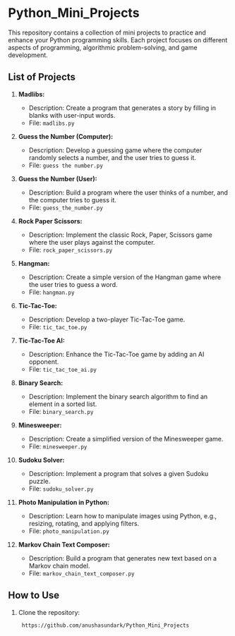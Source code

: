 # Python_Mini_Projects

This repository contains a collection of mini projects to practice and enhance your Python programming skills. Each project focuses on different aspects of programming, algorithmic problem-solving, and game development.

## List of Projects

1. **Madlibs:**
   - Description: Create a program that generates a story by filling in blanks with user-input words.
   - File: `madlibs.py`

2. **Guess the Number (Computer):**
   - Description: Develop a guessing game where the computer randomly selects a number, and the user tries to guess it.
   - File: `guess the number.py`

3. **Guess the Number (User):**
   - Description: Build a program where the user thinks of a number, and the computer tries to guess it.
   - File: `guess_the_number.py`

4. **Rock Paper Scissors:**
   - Description: Implement the classic Rock, Paper, Scissors game where the user plays against the computer.
   - File: `rock_paper_scissors.py`

5. **Hangman:**
   - Description: Create a simple version of the Hangman game where the user tries to guess a word.
   - File: `hangman.py`

6. **Tic-Tac-Toe:**
   - Description: Develop a two-player Tic-Tac-Toe game.
   - File: `tic_tac_toe.py`

7. **Tic-Tac-Toe AI:**
   - Description: Enhance the Tic-Tac-Toe game by adding an AI opponent.
   - File: `tic_tac_toe_ai.py`

8. **Binary Search:**
   - Description: Implement the binary search algorithm to find an element in a sorted list.
   - File: `binary_search.py`

9. **Minesweeper:**
   - Description: Create a simplified version of the Minesweeper game.
   - File: `minesweeper.py`

10. **Sudoku Solver:**
    - Description: Implement a program that solves a given Sudoku puzzle.
    - File: `sudoku_solver.py`

11. **Photo Manipulation in Python:**
    - Description: Learn how to manipulate images using Python, e.g., resizing, rotating, and applying filters.
    - File: `photo_manipulation.py`

12. **Markov Chain Text Composer:**
    - Description: Build a program that generates new text based on a Markov chain model.
    - File: `markov_chain_text_composer.py`

## How to Use

1. Clone the repository:

   ```bash
    https://github.com/anushasundark/Python_Mini_Projects
